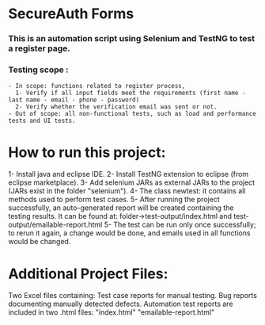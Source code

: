 # SecureAuth Forms
### This is an automation script using Selenium and TestNG to test a register page.

### Testing scope : 
    - In scope: functions related to register process,
      1- Verify if all input fields meet the requirements (first name - last name - email - phone - password)
      2- Verify whether the verification email was sent or not.
    - Out of scope: all non-functional tests, such as load and performance tests and UI tests.


# How to run this project:
1- Install java and eclipse IDE.
2- Install TestNG extension to eclipse (from eclipse marketplace). 
3- Add selenium JARs as external JARs to the project (JARs exist in the folder "selenium").
4- The class newtest: it contains all methods used to perform test cases.
5- After running the project successfully, an auto-generated report will be created containing the testing results. It can be found at:
    folder->test-output/index.html and test-output/emailable-report.html
5- The test can be run only once successfully; to rerun it again, a change would be done, and emails used in all functions would be changed.

# Additional Project Files:
Two Excel files containing:
Test case reports for manual testing.
Bug reports documenting manually detected defects.
Automation test reports are included in two .html files:
"index.html"
"emailable-report.html"


  

